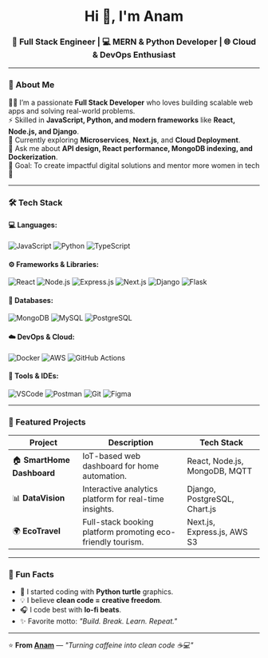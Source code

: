 <!-- Profile Header -->
<h1 align="center">Hi 👋, I'm Anam</h1>
<h3 align="center">🚀 Full Stack Engineer | 💻 MERN & Python Developer | 🌐 Cloud & DevOps Enthusiast</h3>

---


### 🧠 About Me

👩‍💻 I’m a passionate **Full Stack Developer** who loves building scalable web apps and solving real-world problems.  
⚡ Skilled in **JavaScript, Python, and modern frameworks** like **React, Node.js, and Django**.  
🌱 Currently exploring **Microservices**, **Next.js**, and **Cloud Deployment**.  
💬 Ask me about **API design, React performance, MongoDB indexing, and Dockerization**.  
🎯 Goal: To create impactful digital solutions and mentor more women in tech 💪  

---

### 🛠️ Tech Stack

#### 💻 Languages:
![JavaScript](https://img.shields.io/badge/JavaScript-FFD43B?style=for-the-badge&logo=javascript&logoColor=black)
![Python](https://img.shields.io/badge/Python-3776AB?style=for-the-badge&logo=python&logoColor=white)
![TypeScript](https://img.shields.io/badge/TypeScript-007ACC?style=for-the-badge&logo=typescript&logoColor=white)

#### ⚙️ Frameworks & Libraries:
![React](https://img.shields.io/badge/React-20232A?style=for-the-badge&logo=react&logoColor=61DAFB)
![Node.js](https://img.shields.io/badge/Node.js-43853D?style=for-the-badge&logo=node.js&logoColor=white)
![Express.js](https://img.shields.io/badge/Express.js-404D59?style=for-the-badge)
![Next.js](https://img.shields.io/badge/Next.js-000000?style=for-the-badge&logo=next.js&logoColor=white)
![Django](https://img.shields.io/badge/Django-092E20?style=for-the-badge&logo=django&logoColor=white)
![Flask](https://img.shields.io/badge/Flask-000000?style=for-the-badge&logo=flask&logoColor=white)

#### 🧩 Databases:
![MongoDB](https://img.shields.io/badge/MongoDB-47A248?style=for-the-badge&logo=mongodb&logoColor=white)
![MySQL](https://img.shields.io/badge/MySQL-005C84?style=for-the-badge&logo=mysql&logoColor=white)
![PostgreSQL](https://img.shields.io/badge/PostgreSQL-336791?style=for-the-badge&logo=postgresql&logoColor=white)

#### ☁️ DevOps & Cloud:
![Docker](https://img.shields.io/badge/Docker-2496ED?style=for-the-badge&logo=docker&logoColor=white)
![AWS](https://img.shields.io/badge/AWS-232F3E?style=for-the-badge&logo=amazonaws&logoColor=white)
![GitHub Actions](https://img.shields.io/badge/GitHub%20Actions-2088FF?style=for-the-badge&logo=githubactions&logoColor=white)

#### 🧰 Tools & IDEs:
![VSCode](https://img.shields.io/badge/VSCode-0078D7?style=for-the-badge&logo=visualstudiocode&logoColor=white)
![Postman](https://img.shields.io/badge/Postman-FF6C37?style=for-the-badge&logo=postman&logoColor=white)
![Git](https://img.shields.io/badge/Git-F1502F?style=for-the-badge&logo=git&logoColor=white)
![Figma](https://img.shields.io/badge/Figma-F24E1E?style=for-the-badge&logo=figma&logoColor=white)

---

### 🌟 Featured Projects

| Project | Description | Tech Stack |
|----------|--------------|------------|
| 🏠 **SmartHome Dashboard** | IoT-based web dashboard for home automation. | React, Node.js, MongoDB, MQTT |
| 📊 **DataVision** | Interactive analytics platform for real-time insights. | Django, PostgreSQL, Chart.js |
| 🌍 **EcoTravel** | Full-stack booking platform promoting eco-friendly tourism. | Next.js, Express.js, AWS S3 |

---


### 🧠 Fun Facts

- 🐍 I started coding with **Python turtle** graphics.
- 💡 I believe **clean code = creative freedom**.
- 🎧 I code best with **lo-fi beats**.
- ✨ Favorite motto: _"Build. Break. Learn. Repeat."_  

---

⭐️ **From [Anam](https://github.com/anam-dev)** — _"Turning caffeine into clean code ☕💻"_
